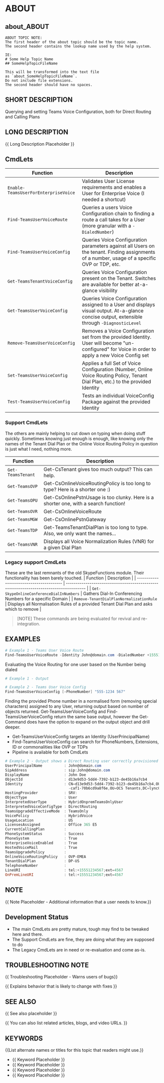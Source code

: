 ﻿# ABOUT

## about_ABOUT

```
ABOUT TOPIC NOTE:
The first header of the about topic should be the topic name.
The second header contains the lookup name used by the help system.

IE:
# Some Help Topic Name
## SomeHelpTopicFileName

This will be transformed into the text file
as `about_SomeHelpTopicFileName`.
Do not include file extensions.
The second header should have no spaces.
```

## SHORT DESCRIPTION

Querying and setting Teams Voice Configuration, both for Direct Routing and Calling Plans

## LONG DESCRIPTION

{{ Long Description Placeholder }}

## CmdLets

| Function                             | Description                                                                                                                                       |
| ------------------------------------ | ------------------------------------------------------------------------------------------------------------------------------------------------- |
| `Enable-TeamsUserForEnterpriseVoice` | Validates User License requirements and enables a User for Enterprise Voice (I needed a shortcut)                                                 |
| `Find-TeamsUserVoiceRoute`           | Queries a users Voice Configuration chain to finding a route a call takes for a User (more granular with a `-DialedNumber`)                       |
| `Find-TeamsUserVoiceConfig`          | Queries Voice Configuration parameters against all Users on the tenant. Finding assignments of a number, usage of a specific OVP or TDP, etc.     |
| `Get-TeamsTenantVoiceConfig`         | Queries Voice Configuration present on the Tenant. Switches are available for better at-a-glance visibility                                       |
| `Get-TeamsUserVoiceConfig`           | Queries Voice Configuration assigned to a User and displays visual output. At-a-glance concise output, extensible through `-DiagnosticLevel`      |
| `Remove-TeamsUserVoiceConfig`        | Removes a Voice Configuration set from the provided Identity. User will become "un-configured" for Voice in order to apply a new Voice Config set |
| `Set-TeamsUserVoiceConfig`           | Applies a full Set of Voice Configuration (Number, Online Voice Routing Policy, Tenant Dial Plan, etc.) to the provided Identity                  |
| `Test-TeamsUserVoiceConfig`          | Tests an individual VoiceConfig Package against the provided Identity                                                                             |

### Support CmdLets

The others are mainly helping to cut down on typing when doing stuff quickly. Sometimes knowing just enough is enough, like knowing only the names of the Tenant Dial Plan or the Online Voice Routing Policy in question is just what I need, nothing more.

| Function          | Description                                                                         |
| ----------------- | ----------------------------------------------------------------------------------- |
| `Get-TeamsTenant` | Get-CsTenant gives too much output? This can help.                                  |
| `Get-TeamsOVP`    | Get-CsOnlineVoiceRoutingPolicy is too long to type? Here is a shorter one :)        |
| `Get-TeamsOPU`    | Get-CsOnlinePstnUsage is too clunky. Here is a shorter one, with a search function! |
| `Get-TeamsOVR`    | Get-CsOnlineVoiceRoute                                                              |
| `Get-TeamsMGW`    | Get-CsOnlinePstnGateway                                                             |
| `Get-TeamsTDP`    | Get-TeamsTenantDialPlan is too long to type. Also, we only want the names...        |
| `Get-TeamsVNR`    | Displays all Voice Normalization Rules (VNR) for a given Dial Plan                  |

### Legacy support CmdLets

These are the last remnants of the old SkypeFunctions module. Their functionality has been barely touched.
| Function                                 | Description                                                                              |
| ---------------------------------------- | ---------------------------------------------------------------------------------------- |
| `Get-SkypeOnlineConferenceDialInNumbers` | Gathers Dial-In Conferencing Numbers for a specific Domain                               |
| `Remove-TenantDialPlanNormalizationRule` | Displays all Normalisation Rules of a provided Tenant Dial Plan and asks which to remove |

>[NOTE] These commands are being evaluated for revival and re-integration.

## EXAMPLES

````powershell
# Example 1 - Teams User Voice Route
Find-TeamsUserVoiceRoute -Identity John@domain.com -DialedNumber +15551234567
````

Evaluating the Voice Routing for one user based on the Number being dialed

````powershell
# Example 1 - Output

````

````powershell
# Example 2 - Teams User Voice Config
Find-TeamsUserVoiceConfig [-PhoneNumber] "555-1234 567"
````

Finding the provided Phone number in a normalised form (removing special characters) assigned to any User, returning output based on number of objects returned.
Get-TeamsUserVoiceConfig and Find-TeamsUserVoiceConfig return the same base output, however the Get-Command does have the option to expand on the output object and drill deeper.

- Get-TeamsUserVoiceConfig targets an Identity (UserPrincipalName)
- Find-TeamsUserVoiceConfig can search for PhoneNumbers, Extensions, ID or commonalities like OVP or TDPs
- Pipeline is available for both CmdLets

````powershell
# Example 2 - Output shows a Direct Routing user correctly provisioned but not yet moved to Teams
UserPrincipalName          : John@domain.com
SipAddress                 : sip:John@domain.com
DisplayName                : John Doe
ObjectId                   : d13e9d53-5dd4-7392-b123-de45b16a7cb4
Identity                   : CN=d13e9d53-5dd4-7392-b123-de45b16a7cb4,OU=d23afe19-5a33-893a
                             -caf1-70b6cd9a8f6e,OU=OCS Tenants,DC=lync0e001,DC=local
HostingProvider            : SRV:
ObjectType                 : User
InterpretedUserType        : HybridOnpremTeamsOnlyUser
InterpretedVoiceConfigType : DirectRouting
TeamsUpgradeEffectiveMode  : TeamsOnly
VoicePolicy                : HybridVoice
UsageLocation              : US
LicensesAssigned           : Office 365 E5
CurrentCallingPlan         :
PhoneSystemStatus          : Success
PhoneSystem                : True
EnterpriseVoiceEnabled     : True
HostedVoiceMail            : True
TeamsUpgradePolicy         :
OnlineVoiceRoutingPolicy   : OVP-EMEA
TenantDialPlan             : DP-US
TelephoneNumber            :
LineURI                    : tel:+15551234567;ext=4567
OnPremLineURI              : tel:+15551234567;ext=4567
````

## NOTE

{{ Note Placeholder - Additional information that a user needs to know.}}

## Development Status

- The main CmdLets are pretty mature, tough may find to be tweaked here and there.
- The Support CmdLets are fine, they are doing what they are supposed to do
- The Legacy CmdLets are in need or re-evaluation and come as-is.

## TROUBLESHOOTING NOTE

{{ Troubleshooting Placeholder - Warns users of bugs}}

{{ Explains behavior that is likely to change with fixes }}

## SEE ALSO

{{ See also placeholder }}

{{ You can also list related articles, blogs, and video URLs. }}

## KEYWORDS

{{List alternate names or titles for this topic that readers might use.}}

- {{ Keyword Placeholder }}
- {{ Keyword Placeholder }}
- {{ Keyword Placeholder }}
- {{ Keyword Placeholder }}
